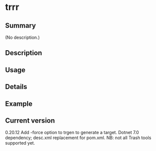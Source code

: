# trrr

## Summary

(No description.)

## Description

## Usage

## Details

## Example

## Current version

0.20.12 Add -force option to trgen to generate a target. Dotnet 7.0 dependency; desc.xml replacement for pom.xml. NB: not all Trash tools supported yet.
